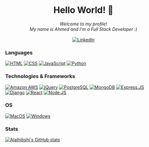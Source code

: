 ### <h1 align="center">Hello World! 👋</h1>

<p align='center'><i>Welcome to my profile!<br>
  My name is Ahmed and I'm a Full Stack Developer :)</i></br><br>
<a href="https://www.linkedin.com/in/aralhibshi">
        <img src="https://img.shields.io/badge/LinkedIn-blue?style=flat-square&logo=linkedin" alt="LinkedIn">
    </a>
</p>

### Languages
[![HTML](https://img.shields.io/badge/HTML-black?style=for-the-badge&logo=html5&logoColor=white)](https://github.com/aralhibshi)
[![CSS](https://img.shields.io/badge/CSS-black?&style=for-the-badge&logo=css3&logoColor=white)](https://github.com/aralhibshi)
[![JavaScript](https://img.shields.io/badge/javascript-black?style=for-the-badge&logo=javascript)](https://github.com/aralhibshi)
[![Python](https://img.shields.io/badge/python-black?style=for-the-badge&logo=python)](https://github.com/aralhibshi)

### Technologies & Frameworks
[![Amazon AWS](https://img.shields.io/badge/Amazon_AWS-DB7100?style=for-the-badge&logo=amazon-aws&logoColor=white)](https://github.com/aralhibshi)
[![jQuery](https://img.shields.io/badge/jQuery-0769AD?style=for-the-badge&logo=jquery&logoColor=white)](https://github.com/aralhibshi)
[![PostgreSQL](https://img.shields.io/badge/PostgreSQL-316192?style=for-the-badge&logo=postgresql&logoColor=white)](https://github.com/aralhibshi)
[![MongoDB](https://img.shields.io/badge/MongoDB-4EA94B?style=for-the-badge&logo=mongodb&logoColor=white)](https://github.com/aralhibshi)
[![Express.JS](https://img.shields.io/badge/Express.js-404D59?style=for-the-badge)](https://github.com/aralhibshi)
[![Django](https://img.shields.io/badge/django-092E20?style=for-the-badge&logo=django)](https://github.com/aralhibshi)
[![React](https://img.shields.io/badge/react-20232A?style=for-the-badge&logo=react)](https://github.com/aralhibshi)
[![Node.JS](https://img.shields.io/badge/Node.js-43853D?style=for-the-badge&logo=node.js&logoColor=white)](https://github.com/aralhibshi)

### OS
[![MacOS](https://img.shields.io/badge/mac%20os-black?style=for-the-badge&logo=macos&logoColor=F0F0F0)](https://github.com/aralhibshi)
[![Windows](https://img.shields.io/badge/Windows-black?style=for-the-badge&logo=Windows)](https://github.com/aralhibshi)

### Stats
[![Alalhibshi's GitHub stats](https://github-readme-stats.vercel.app/api?username=aralhibshi&show_icons=true&theme=radical)](https://github.com/aralhibshi)
